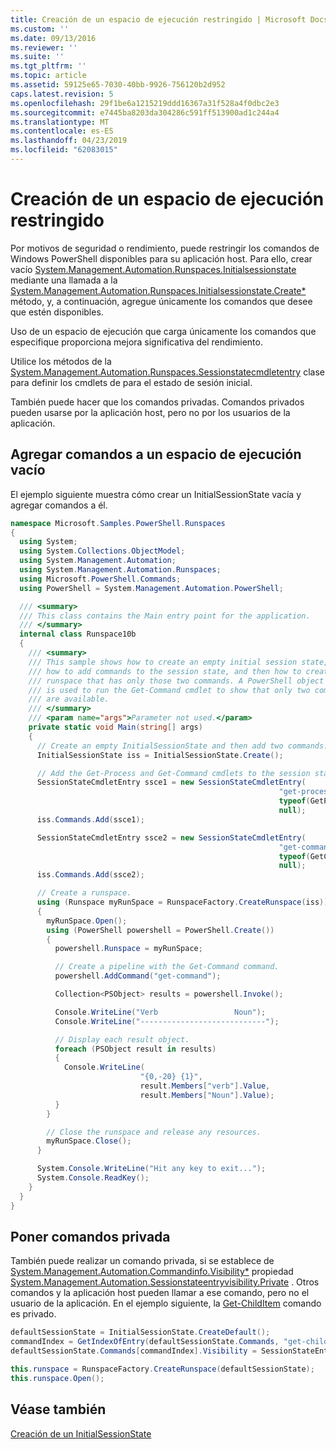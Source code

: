 ```yaml
---
title: Creación de un espacio de ejecución restringido | Microsoft Docs
ms.custom: ''
ms.date: 09/13/2016
ms.reviewer: ''
ms.suite: ''
ms.tgt_pltfrm: ''
ms.topic: article
ms.assetid: 59125e65-7030-40bb-9926-756120b2d952
caps.latest.revision: 5
ms.openlocfilehash: 29f1be6a1215219ddd16367a31f528a4f0dbc2e3
ms.sourcegitcommit: e7445ba8203da304286c591ff513900ad1c244a4
ms.translationtype: MT
ms.contentlocale: es-ES
ms.lasthandoff: 04/23/2019
ms.locfileid: "62083015"
---
```

# <a name="creating-a-constrained-runspace"></a>Creación de un espacio de ejecución restringido

Por motivos de seguridad o rendimiento, puede restringir los comandos de Windows PowerShell disponibles para su aplicación host. Para ello, crear vacío [System.Management.Automation.Runspaces.Initialsessionstate](/dotnet/api/System.Management.Automation.Runspaces.InitialSessionState) mediante una llamada a la [System.Management.Automation.Runspaces.Initialsessionstate.Create*](/dotnet/api/System.Management.Automation.Runspaces.InitialSessionState.Create) método, y, a continuación, agregue únicamente los comandos que desee que estén disponibles.

 Uso de un espacio de ejecución que carga únicamente los comandos que especifique proporciona mejora significativa del rendimiento.

 Utilice los métodos de la [System.Management.Automation.Runspaces.Sessionstatecmdletentry](/dotnet/api/System.Management.Automation.Runspaces.SessionStateCmdletEntry) clase para definir los cmdlets de para el estado de sesión inicial.

 También puede hacer que los comandos privadas. Comandos privados pueden usarse por la aplicación host, pero no por los usuarios de la aplicación.

## <a name="adding-commands-to-an-empty-runspace"></a>Agregar comandos a un espacio de ejecución vacío

 El ejemplo siguiente muestra cómo crear un InitialSessionState vacía y agregar comandos a él.

```csharp
namespace Microsoft.Samples.PowerShell.Runspaces
{
  using System;
  using System.Collections.ObjectModel;
  using System.Management.Automation;
  using System.Management.Automation.Runspaces;
  using Microsoft.PowerShell.Commands;
  using PowerShell = System.Management.Automation.PowerShell;

  /// <summary>
  /// This class contains the Main entry point for the application.
  /// </summary>
  internal class Runspace10b
  {
    /// <summary>
    /// This sample shows how to create an empty initial session state,
    /// how to add commands to the session state, and then how to create a
    /// runspace that has only those two commands. A PowerShell object
    /// is used to run the Get-Command cmdlet to show that only two commands
    /// are available.
    /// </summary>
    /// <param name="args">Parameter not used.</param>
    private static void Main(string[] args)
    {
      // Create an empty InitialSessionState and then add two commands.
      InitialSessionState iss = InitialSessionState.Create();

      // Add the Get-Process and Get-Command cmdlets to the session state.
      SessionStateCmdletEntry ssce1 = new SessionStateCmdletEntry(
                                                            "get-process",
                                                            typeof(GetProcessCommand),
                                                            null);
      iss.Commands.Add(ssce1);

      SessionStateCmdletEntry ssce2 = new SessionStateCmdletEntry(
                                                            "get-command",
                                                            typeof(GetCommandCommand),
                                                            null);
      iss.Commands.Add(ssce2);

      // Create a runspace.
      using (Runspace myRunSpace = RunspaceFactory.CreateRunspace(iss))
      {
        myRunSpace.Open();
        using (PowerShell powershell = PowerShell.Create())
        {
          powershell.Runspace = myRunSpace;

          // Create a pipeline with the Get-Command command.
          powershell.AddCommand("get-command");

          Collection<PSObject> results = powershell.Invoke();

          Console.WriteLine("Verb                 Noun");
          Console.WriteLine("----------------------------");

          // Display each result object.
          foreach (PSObject result in results)
          {
            Console.WriteLine(
                             "{0,-20} {1}",
                             result.Members["verb"].Value,
                             result.Members["Noun"].Value);
          }
        }

        // Close the runspace and release any resources.
        myRunSpace.Close();
      }

      System.Console.WriteLine("Hit any key to exit...");
      System.Console.ReadKey();
    }
  }
}
```

## <a name="making-commands-private"></a>Poner comandos privada

 También puede realizar un comando privada, si se establece de [System.Management.Automation.Commandinfo.Visibility*](/dotnet/api/System.Management.Automation.CommandInfo.Visibility) propiedad [System.Management.Automation.Sessionstateentryvisibility.Private](/dotnet/api/System.Management.Automation.SessionStateEntryVisibility.Private) . Otros comandos y la aplicación host pueden llamar a ese comando, pero no el usuario de la aplicación. En el ejemplo siguiente, la [Get-ChildItem](/powershell/module/Microsoft.PowerShell.Management/Get-ChildItem) comando es privado.

```csharp
defaultSessionState = InitialSessionState.CreateDefault();
commandIndex = GetIndexOfEntry(defaultSessionState.Commands, "get-childitem");
defaultSessionState.Commands[commandIndex].Visibility = SessionStateEntryVisibility.Private;

this.runspace = RunspaceFactory.CreateRunspace(defaultSessionState);
this.runspace.Open();
```

## <a name="see-also"></a>Véase también

 [Creación de un InitialSessionState](./creating-an-initialsessionstate.md)
